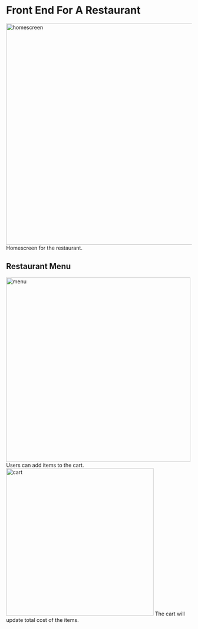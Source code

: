 # Front End For A Restaurant
<img width="600" alt="homescreen" src= "https://user-images.githubusercontent.com/69613439/141394966-98e22b98-501d-4cf0-9fe9-49ce9d4c597a.png"/>
Homescreen for the restaurant. 

## Restaurant Menu
<img width="500" alt="menu" src="https://user-images.githubusercontent.com/69613439/141395158-2e0ffb24-fdf8-4b9a-8a75-5370dcc653d6.png"/>
Users can add items to the cart. 


<img width="400" alt="cart" src="https://user-images.githubusercontent.com/69613439/141395547-b106e428-6510-4163-8891-cc0a7c58abcc.png"/>
The cart will update total cost of the items. 



